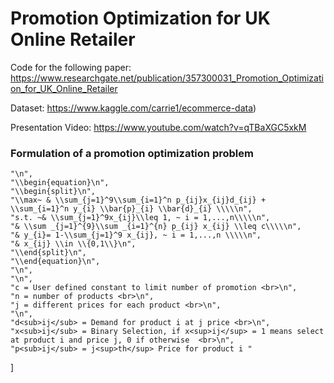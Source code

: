 # Promotion Optimization for UK Online Retailer

Code for the following paper:
https://www.researchgate.net/publication/357300031_Promotion_Optimization_for_UK_Online_Retailer

Dataset:
https://www.kaggle.com/carrie1/ecommerce-data)

Presentation Video:
https://www.youtube.com/watch?v=qTBaXGC5xkM

### Formulation of a promotion optimization problem
    "\n",
    "\\begin{equation}\n",
    "\\begin{split}\n",
    "\\max~ & \\sum_{j=1}^9\\sum_{i=1}^n p_{ij}x_{ij}d_{ij} + \\sum_{i=1}^n y_{i} \\bar{p}_{i} \\bar{d}_{i} \\\\\n",
    "s.t. ~& \\sum_{j=1}^9x_{ij}\\leq 1, ~ i = 1,...,n\\\\\n",
    "& \\sum _{j=1}^{9}\\sum _{i=1}^{n} p_{ij} x_{ij} \\leq c\\\\\n",
    "& y_{i}= 1-\\sum_{j=1}^9 x_{ij}, ~ i = 1,...,n \\\\\n",
    "& x_{ij} \\in \\{0,1\\}\n",
    "\\end{split}\n",
    "\\end{equation}\n",
    "\n",
    "\n",
    "c = User defined constant to limit number of promotion <br>\n",
    "n = number of products <br>\n",
    "j = different prices for each product <br>\n",
    "\n",
    "d<sub>ij</sub> = Demand for product i at j price <br>\n",
    "x<sub>ij</sub> = Binary Selection, if x<sup>ij</sup> = 1 means select at product i and price j, 0 if otherwise  <br>\n",
    "p<sub>ij</sub> = j<sup>th</sup> Price for product i "
   ]
